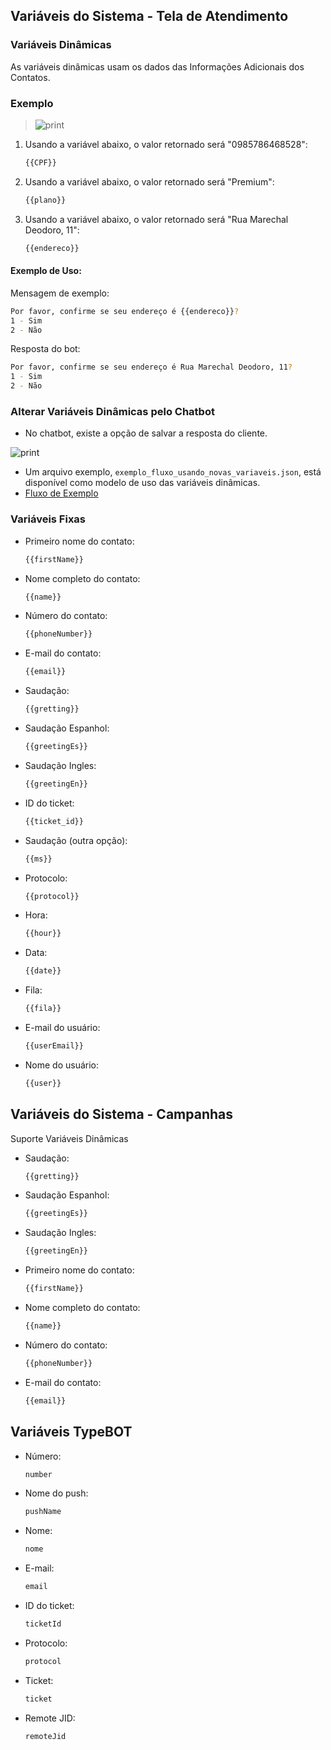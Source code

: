 ## Variáveis do Sistema - Tela de Atendimento

### Variáveis Dinâmicas

As variáveis dinâmicas usam os dados das Informações Adicionais dos Contatos.

### Exemplo

>![print](informacoesadicionais.jpg)

1. Usando a variável abaixo, o valor retornado será "0985786468528":
   ```bash
   {{CPF}}
   ```

2. Usando a variável abaixo, o valor retornado será "Premium":
   ```bash
   {{plano}}
   ```

3. Usando a variável abaixo, o valor retornado será "Rua Marechal Deodoro, 11":
   ```bash
   {{endereco}}
   ```

#### Exemplo de Uso:

Mensagem de exemplo:
```bash
Por favor, confirme se seu endereço é {{endereco}}?
1 - Sim
2 - Não
```

Resposta do bot:
```bash
Por favor, confirme se seu endereço é Rua Marechal Deodoro, 11?
1 - Sim
2 - Não
```

### Alterar Variáveis Dinâmicas pelo Chatbot

- No chatbot, existe a opção de salvar a resposta do cliente.

![print](alterardados.jpg)

- Um arquivo exemplo, `exemplo_fluxo_usando_novas_variaveis.json`, está disponível como modelo de uso das variáveis dinâmicas.
- [Fluxo de Exemplo](exemplo_fluxo_usando_novas_variaveis.json)

### Variáveis Fixas

- Primeiro nome do contato:
   ```bash
   {{firstName}}
   ```
- Nome completo do contato:
   ```bash
   {{name}}
   ```
- Número do contato:
   ```bash
   {{phoneNumber}}
   ```
- E-mail do contato:
   ```bash
   {{email}}
   ```
- Saudação:
   ```bash
   {{gretting}}
   ```
- Saudação Espanhol:
   ```bash
   {{greetingEs}}
   ```
- Saudação Ingles:
   ```bash
   {{greetingEn}}
   ```
- ID do ticket:
   ```bash
   {{ticket_id}}
   ```
- Saudação (outra opção):
   ```bash
   {{ms}}
   ```
- Protocolo:
   ```bash
   {{protocol}}
   ```
- Hora:
   ```bash
   {{hour}}
   ```
- Data:
   ```bash
   {{date}}
   ```
- Fila:
   ```bash
   {{fila}}
   ```
- E-mail do usuário:
   ```bash
   {{userEmail}}
   ```
- Nome do usuário:
   ```bash
   {{user}}
   ```

## Variáveis do Sistema - Campanhas

Suporte Variáveis Dinâmicas

- Saudação:
   ```bash
   {{gretting}}
   ```
- Saudação Espanhol:
   ```bash
   {{greetingEs}}
   ```
- Saudação Ingles:
   ```bash
   {{greetingEn}}
   ```
- Primeiro nome do contato:
   ```bash
   {{firstName}}
   ```
- Nome completo do contato:
   ```bash
   {{name}}
   ```
- Número do contato:
   ```bash
   {{phoneNumber}}
   ```
- E-mail do contato:
   ```bash
   {{email}}
   ```

## Variáveis TypeBOT

- Número:
   ```bash
   number
   ```
- Nome do push:
   ```bash
   pushName
   ```
- Nome:
   ```bash
   nome
   ```
- E-mail:
   ```bash
   email
   ```
- ID do ticket:
   ```bash
   ticketId
   ```
- Protocolo:
   ```bash
   protocol
   ```
- Ticket:
   ```bash
   ticket
   ```
- Remote JID:
   ```bash
   remoteJid
   ```